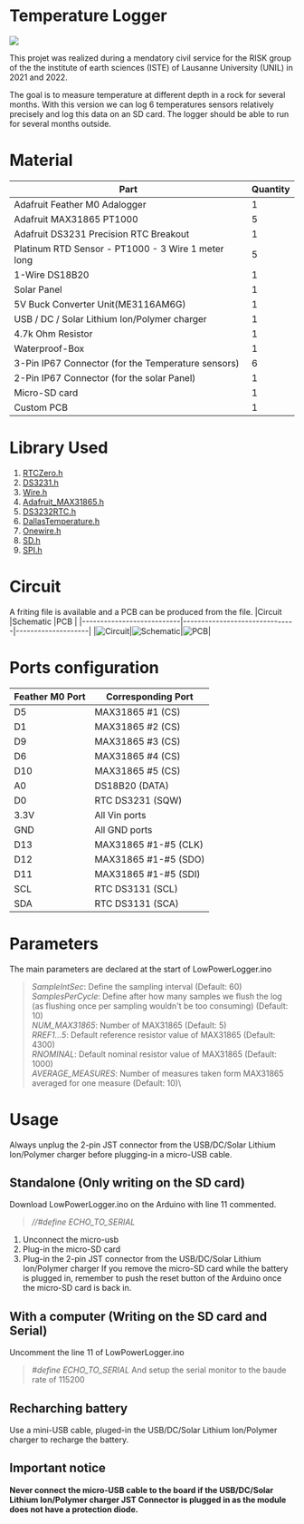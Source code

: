 
# Temperature Logger
![](img/logo.svg)

This projet was realized during a mendatory civil service for the RISK group of the the institute of earth sciences (ISTE) of Lausanne University (UNIL) in 2021 and 2022.

The goal is to measure temperature at different depth in a rock for several months. With this version we can log 6 temperatures sensors relatively precisely and log this data on an SD card. The logger should be able to run for several months outside.

# Material
| Part                                               | Quantity |
|----------------------------------------------------|----------|
| Adafruit Feather M0 Adalogger                      | 1        |
| Adafruit MAX31865 PT1000                           | 5        |
| Adafruit DS3231 Precision RTC Breakout             | 1        |
| Platinum RTD Sensor - PT1000 - 3 Wire 1 meter long | 5        |
| 1-Wire DS18B20                                     | 1        |
| Solar Panel                                        | 1        |
| 5V Buck Converter Unit(ME3116AM6G)                 | 1        |
| USB / DC / Solar Lithium Ion/Polymer charger       | 1        |
| 4.7k Ohm Resistor                                  | 1        |
| Waterproof-Box                                     | 1        |
| 3-Pin IP67 Connector (for the Temperature sensors) | 6        |
| 2-Pin IP67 Connector (for the solar Panel)         | 1        |
| Micro-SD card                                      | 1        |
| Custom PCB                                         | 1        |

# Library Used
1. [RTCZero.h](https://www.arduino.cc/reference/en/libraries/rtczero/)
2. [DS3231.h](https://www.arduino.cc/reference/en/libraries/ds3231/)
3. [Wire.h](https://github.com/esp8266/Arduino/blob/master/libraries/Wire/Wire.h)
4. [Adafruit_MAX31865.h](Adafruit_MAX31865.h)
5. [DS3232RTC.h](https://github.com/JChristensen/DS3232RTC)
6. [DallasTemperature.h](https://github.com/milesburton/Arduino-Temperature-Control-Library)
7. [Onewire.h](https://www.arduino.cc/reference/en/libraries/onewire/)
7. [SD.h](https://www.arduino.cc/reference/en/libraries/sd/)
8. [SPI.h](https://www.arduino.cc/reference/en/language/functions/communication/spi/)

# Circuit
A friting file is available and a PCB can be produced from the file.
|Circuit                    |Schematic                      |PCB                 |
|---------------------------|-------------------------------|--------------------|
|![Circuit](img/circuit.svg)|![Schematic](img/schematic.svg)|![PCB](/img/PCB.svg)|

# Ports configuration
| Feather M0 Port        | Corresponding Port        |
|------------------------|---------------------------|
| D5                     | MAX31865 #1 (CS)          |
| D1                     | MAX31865 #2 (CS)          |
| D9                     | MAX31865 #3 (CS)          |
| D6                     | MAX31865 #4 (CS)          |
| D10                    | MAX31865 #5 (CS)          |
| A0                     | DS18B20 (DATA)            |
| D0                     | RTC DS3231 (SQW)          |
| 3.3V                   | All Vin ports             |
| GND                    | All GND ports             |
| D13                    | MAX31865 #1-#5 (CLK)      |
| D12                    | MAX31865 #1-#5 (SDO)      |
| D11                    | MAX31865 #1-#5 (SDI)      |
| SCL                    | RTC DS3131 (SCL)          |
| SDA                    | RTC DS3131 (SCA)          | 

# Parameters
The main parameters are declared at the start of LowPowerLogger.ino
> _SampleIntSec_: Define the sampling interval (Default: 60) \
> _SamplesPerCycle_: Define after how many samples we flush the log (as flushing once per sampling wouldn't be too consuming) (Default: 10)\
>_NUM_MAX31865_: Number of MAX31865 (Default: 5)\
>_RREF1...5_: Default reference resistor value of MAX31865 (Default: 4300)\
>_RNOMINAL_: Default nominal resistor value of MAX31865 (Default: 1000)\
>_AVERAGE_MEASURES_: Number of measures taken form MAX31865 averaged for one measure (Default: 10)\

# Usage
Always unplug the 2-pin JST connector from the USB/DC/Solar Lithium Ion/Polymer charger before plugging-in a micro-USB cable.
## Standalone (Only writing on the SD card)
Download LowPowerLogger.ino on the Arduino with line 11 commented.
>_//#define ECHO_TO_SERIAL_
1. Unconnect the micro-usb
2. Plug-in the micro-SD card
3. Plug-in the 2-pin JST connector from the USB/DC/Solar Lithium Ion/Polymer charger
If you remove the micro-SD card while the battery is plugged in, remember to push the reset button of the Arduino once the micro-SD card is back in.
## With a computer (Writing on the SD card and Serial)
Uncomment the line 11 of LowPowerLogger.ino
>_#define ECHO_TO_SERIAL_
And setup the serial monitor to the baude rate of 115200

## Recharching battery
Use a mini-USB cable, pluged-in the USB/DC/Solar Lithium Ion/Polymer charger to recharge the battery.

## Important notice
**Never connect the micro-USB cable to the board if the USB/DC/Solar Lithium Ion/Polymer charger JST Connector is plugged in as the module does not have a protection diode.**
